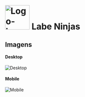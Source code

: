 # <img src="https://user-images.githubusercontent.com/20983673/176777868-95c0243a-c474-4ff8-8ff9-89d36e9261a3.png" alt="Logo-icone" width="80"/> Labe Ninjas

## Imagens
#### Desktop
![Desktop](https://user-images.githubusercontent.com/20983673/176961484-1700abe3-1f16-4ad6-b026-a3175cc47def.png)

#### Mobile
![Mobile](https://user-images.githubusercontent.com/20983673/176962343-2837d9c8-56ce-4a3d-97dd-4adeb4842181.png)

